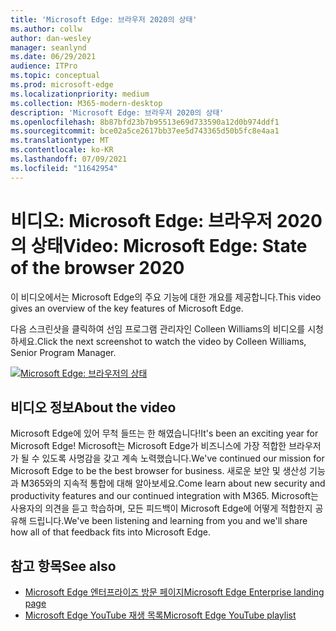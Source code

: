 ```yaml
---
title: 'Microsoft Edge: 브라우저 2020의 상태'
ms.author: collw
author: dan-wesley
manager: seanlynd
ms.date: 06/29/2021
audience: ITPro
ms.topic: conceptual
ms.prod: microsoft-edge
ms.localizationpriority: medium
ms.collection: M365-modern-desktop
description: 'Microsoft Edge: 브라우저 2020의 상태'
ms.openlocfilehash: 8b87bfd23b7b95513e69d733590a12d0b974ddf1
ms.sourcegitcommit: bce02a5ce2617bb37ee5d743365d50b5fc8e4aa1
ms.translationtype: MT
ms.contentlocale: ko-KR
ms.lasthandoff: 07/09/2021
ms.locfileid: "11642954"
---
```

# <a name="video-microsoft-edge-state-of-the-browser-2020"></a><span data-ttu-id="c1586-103">비디오: Microsoft Edge: 브라우저 2020의 상태</span><span class="sxs-lookup"><span data-stu-id="c1586-103">Video: Microsoft Edge: State of the browser 2020</span></span>

<span data-ttu-id="c1586-104">이 비디오에서는 Microsoft Edge의 주요 기능에 대한 개요를 제공합니다.</span><span class="sxs-lookup"><span data-stu-id="c1586-104">This video gives an overview of the key features of Microsoft Edge.</span></span>

<span data-ttu-id="c1586-105">다음 스크린샷을 클릭하여 선임 프로그램 관리자인 Colleen Williams의 비디오를 시청하세요.</span><span class="sxs-lookup"><span data-stu-id="c1586-105">Click the next screenshot to watch the video by Colleen Williams, Senior Program Manager.</span></span>

[![Microsoft Edge: 브라우저의 상태](media/microsoft-edge-video-state-of-browser/0.png)](http://www.youtube.com/watch?v=ajdoE4wmzV0 "Microsoft Edge - State of the browser 2020")

## <a name="about-the-video"></a><span data-ttu-id="c1586-107">비디오 정보</span><span class="sxs-lookup"><span data-stu-id="c1586-107">About the video</span></span>

<span data-ttu-id="c1586-108">Microsoft Edge에 있어 무척 들뜨는 한 해였습니다!</span><span class="sxs-lookup"><span data-stu-id="c1586-108">It's been an exciting year for Microsoft Edge!</span></span> <span data-ttu-id="c1586-109">Microsoft는 Microsoft Edge가 비즈니스에 가장 적합한 브라우저가 될 수 있도록 사명감을 갖고 계속 노력했습니다.</span><span class="sxs-lookup"><span data-stu-id="c1586-109">We've continued our mission for Microsoft Edge to be the best browser for business.</span></span> <span data-ttu-id="c1586-110">새로운 보안 및 생산성 기능과 M365와의 지속적 통합에 대해 알아보세요.</span><span class="sxs-lookup"><span data-stu-id="c1586-110">Come learn about new security and productivity features and our continued integration with M365.</span></span> <span data-ttu-id="c1586-111">Microsoft는 사용자의 의견을 듣고 학습하며, 모든 피드백이 Microsoft Edge에 어떻게 적합한지 공유해 드립니다.</span><span class="sxs-lookup"><span data-stu-id="c1586-111">We've been listening and learning from you and we'll share how all of that feedback fits into Microsoft Edge.</span></span>

## <a name="see-also"></a><span data-ttu-id="c1586-112">참고 항목</span><span class="sxs-lookup"><span data-stu-id="c1586-112">See also</span></span>

- [<span data-ttu-id="c1586-113">Microsoft Edge 엔터프라이즈 방문 페이지</span><span class="sxs-lookup"><span data-stu-id="c1586-113">Microsoft Edge Enterprise landing page</span></span>](https://aka.ms/EdgeEnterprise)
- [<span data-ttu-id="c1586-114">Microsoft Edge YouTube 재생 목록</span><span class="sxs-lookup"><span data-stu-id="c1586-114">Microsoft Edge YouTube playlist</span></span>](https://www.youtube.com/playlist?list=PLXtHYVsvn_b-uXh1tMeYpT-0iD8tD3tFy)